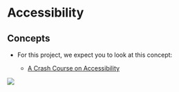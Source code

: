 # Accessibility

## Concepts
- For this project, we expect you to look at this concept:

    - [A Crash Course on Accessibility](https://intranet.alxswe.com/concepts/549)

![](https://s3.amazonaws.com/alx-intranet.hbtn.io/uploads/medias/2019/12/66ba13a2581c5457361a.png?X-Amz-Algorithm=AWS4-HMAC-SHA256&X-Amz-Credential=AKIARDDGGGOUSBVO6H7D%2F20241114%2Fus-east-1%2Fs3%2Faws4_request&X-Amz-Date=20241114T155658Z&X-Amz-Expires=86400&X-Amz-SignedHeaders=host&X-Amz-Signature=5beafd24a3482dee6882c394fc3af582c16fa8359b4a22a62377440fb83eb240)
